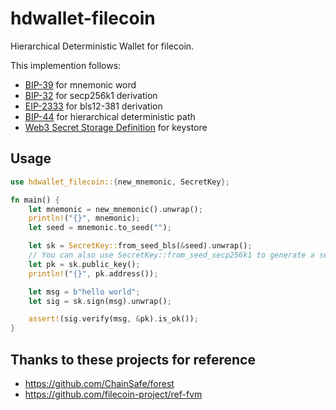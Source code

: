 # hdwallet-filecoin

Hierarchical Deterministic Wallet for filecoin.

This implemention follows:

- [BIP-39](https://github.com/bitcoin/bips/blob/master/bip-0039.mediawiki) for mnemonic word
- [BIP-32](https://github.com/bitcoin/bips/blob/master/bip-0032.mediawiki) for secp256k1 derivation
- [EIP-2333](https://eips.ethereum.org/EIPS/eip-2333) for bls12-381 derivation
- [BIP-44](https://github.com/bitcoin/bips/blob/master/bip-0044.mediawiki) for hierarchical deterministic path
- [Web3 Secret Storage Definition](https://github.com/ethereum/wiki/wiki/Web3-Secret-Storage-Definition) for keystore

## Usage

```rust
use hdwallet_filecoin::{new_mnemonic, SecretKey};

fn main() {
    let mnemonic = new_mnemonic().unwrap();
    println!("{}", mnemonic);
    let seed = mnemonic.to_seed("");

    let sk = SecretKey::from_seed_bls(&seed).unwrap();
    // You can also use SecretKey::from_seed_secp256k1 to generate a secp256k1 key
    let pk = sk.public_key();
    println!("{}", pk.address());

    let msg = b"hello world";
    let sig = sk.sign(msg).unwrap();

    assert!(sig.verify(msg, &pk).is_ok());
}
```

## Thanks to these projects for reference
- https://github.com/ChainSafe/forest
- https://github.com/filecoin-project/ref-fvm
